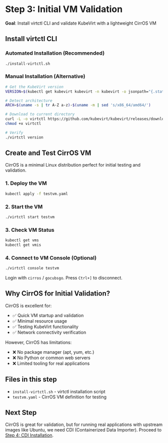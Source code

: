 # Step 3: Initial VM Validation

**Goal**: Install virtctl CLI and validate KubeVirt with a lightweight CirrOS VM

## Install virtctl CLI

### Automated Installation (Recommended)
```bash
./install-virtctl.sh
```

### Manual Installation (Alternative)
```bash
# Get the KubeVirt version
VERSION=$(kubectl get kubevirt kubevirt -n kubevirt -o jsonpath="{.status.observedKubeVirtVersion}")

# Detect architecture
ARCH=$(uname -s | tr A-Z a-z)-$(uname -m | sed 's/x86_64/amd64/')

# Download to current directory
curl -L -o virtctl https://github.com/kubevirt/kubevirt/releases/download/${VERSION}/virtctl-${VERSION}-${ARCH}
chmod +x virtctl

# Verify
./virtctl version
```

## Create and Test CirrOS VM

CirrOS is a minimal Linux distribution perfect for initial testing and validation.

### 1. Deploy the VM
```bash
kubectl apply -f testvm.yaml
```

### 2. Start the VM
```bash
./virtctl start testvm
```

### 3. Check VM Status
```bash
kubectl get vms
kubectl get vmis
```

### 4. Connect to VM Console (Optional)
```bash
./virtctl console testvm
```
Login with `cirros` / `gocubsgo`. Press `Ctrl+]` to disconnect.

## Why CirrOS for Initial Validation?

CirrOS is excellent for:
- ✅ Quick VM startup and validation
- ✅ Minimal resource usage
- ✅ Testing KubeVirt functionality
- ✅ Network connectivity verification

However, CirrOS has limitations:
- ❌ No package manager (apt, yum, etc.)
- ❌ No Python or common web servers
- ❌ Limited tooling for real applications

## Files in this step
- `install-virtctl.sh` - virtctl installation script
- `testvm.yaml` - CirrOS VM definition for testing

## Next Step
CirrOS is great for validation, but for running real applications with upstream images like Ubuntu, we need CDI (Containerized Data Importer). Proceed to [Step 4: CDI Installation](../step-04-cdi-installation/).